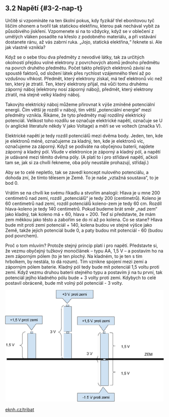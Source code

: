 ## 3.2 Napětí {#3-2-nap-t}

Určitě si vzpomínáte na ten školní pokus, kdy fyzikář třel ebonitovou tyč liščím ohonem a tvořil tak statickou elektřinu, kterou pak nechával vybít za působivého jiskření. Vzpomenete si na to vždycky, když se v oblečení z umělých vláken posadíte na křeslo z podobného materiálu, a při vstávání dostanete ránu, až vás zabrní ruka. „Jojo, statická elektřina,“ řeknete si. Ale jak vlastně vznikla?

Když se o sebe třou dva předměty z nevodivé látky, tak za určitých okolností přejdou volné elektrony z povrchových atomů jednoho předmětu na povrch druhého předmětu. Počet takto přešlých elektronů závisí na spoustě faktorů, od složení látek přes rychlost vzájemného tření až po vzdušnou vlhkost. Předmět, který elektrony získal, má teď elektronů víc než ten, který je ztratil. Ten, který elektrony přijal, má vůči tomu druhému záporný náboj (elektrony nosí záporný náboj), předmět, který elektrony ztratil, má stejně velký kladný náboj.

Takovýto elektrický náboj můžeme přirovnat k výše zmíněné potenciální energii. Čím větší je rozdíl v náboji, tím větší „potenciální energie“ mezi předměty vznikla. Říkáme, že tyto předměty mají rozdílný elektrický potenciál. Velikost toho rozdílu se označuje elektrické napětí, označuje se U (v anglické literatuře někdy V jako Voltage) a měří se ve voltech (značka V).

Elektrické napětí je tedy rozdíl potenciálů mezi dvěma body. Jeden, ten, kde je elektronů méně, označujeme za kladný, ten, kde je elektronů víc, označujeme za záporný. Když se podíváte na obyčejnou baterii, najdete záporný a kladný pól. Všude v elektronice je záporný a kladný pól, a napětí je udávané mezi těmito dvěma póly. (A platí to i pro střídavé napětí, ačkoli tam se, jak si za chvíli řekneme, oba póly neustále prohazují, střídají.)

Aby se to celé nepletlo, tak se zavedl koncept nulového potenciálu, a dohoda zní, že tímto tělesem je Země. To je naše „vztažná soustava“, to je bod 0.

Vrátím se na chvíli ke svému říkadlu a stvořím analogii: Hlava je u mne 200 centimetrů nad zemí, rozdíl „potenciálů“ je tedy 200 (centimetrů). Koleno je 60 centimetrů nad zemí, rozdíl potenciálů koleno-zem je tedy 60 cm. Rozdíl hlava-koleno je tedy 140 centimetrů. Pokud budeme brát směr „nad zem“ jako kladný, tak koleno má + 60, hlava + 200\. Teď si představte, že mám zem měkkou jako těsto a zabořím se do ní až po kolena. Co se stane? Hlava bude mít proti zemi potenciál + 140, kolena budou ve stejné výšce jako Země, takže jejich potenciál bude 0, a paty budou mít potenciál - 60 (budou pod povrchem).

Proč o tom mluvím? Protože stejný princip platí i pro napětí. Představte si, že vezmu obyčejný tužkový monočlánek – typu AA, 1,5 V – a postavím ho na zem záporným pólem (to je ten plochý. Na kladném, to je ten s tím hrbolkem, by nestála, to dá rozum). Tím vznikne spojení mezi zemí a záporným pólem baterie. Kladný pól tedy bude mít potenciál 1,5 voltu proti zemi. Když vezmu druhou baterii stejného typu a postavím ji na tu první, tak potenciál jejího kladného pólu bude + 3 volty proti zemi. Kdybych to celé postavil obráceně, bude mít volný pól potenciál - 3 volty.

![064-1.png](images/000226.png)

[eknh.cz/tribat](https://eknh.cz/tribat)